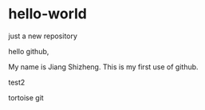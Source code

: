 # hello-world
just a new repository

hello github,

My name is Jiang Shizheng.
This is my first use of github.


test2

tortoise git
